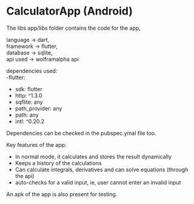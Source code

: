 # CalculatorApp (Android)
The libs app/libs folder contains the code for the app,

language -> dart, <br>
framework -> flutter, <br>
database -> sqlite, <br>
api used -> wolframalpha api <br>

dependencies used: <br>
 -flutter:
   - sdk: flutter
 - http: ^1.3.0
 - sqflite: any
 - path_provider: any
 - path: any
 - intl: ^0.20.2

Dependencies can be checked in the pubspec.ymal file too.

Key features of the app:
- In normal mode, it calculates and stores the result dynamically
- Keeps a history of the calculations
- Can calculate integrals, derivatives and can solve equations (through the api)
- auto-checks for a valid input, ie, user cannot enter an invalid input

An apk of the app is also present for testing.
